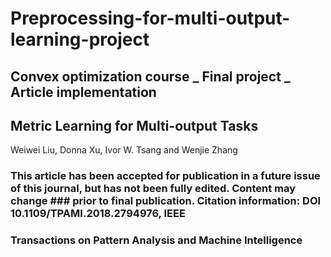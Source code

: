 # Preprocessing-for-multi-output-learning-project
## Convex optimization course _ Final project _ Article implementation


## Metric Learning for Multi-output Tasks
Weiwei Liu, Donna Xu, Ivor W. Tsang and Wenjie Zhang


### This article has been accepted for publication in a future issue of this journal, but has not been fully edited. Content may change ### prior to final publication. Citation information: DOI 10.1109/TPAMI.2018.2794976, IEEE
### Transactions on Pattern Analysis and Machine Intelligence
